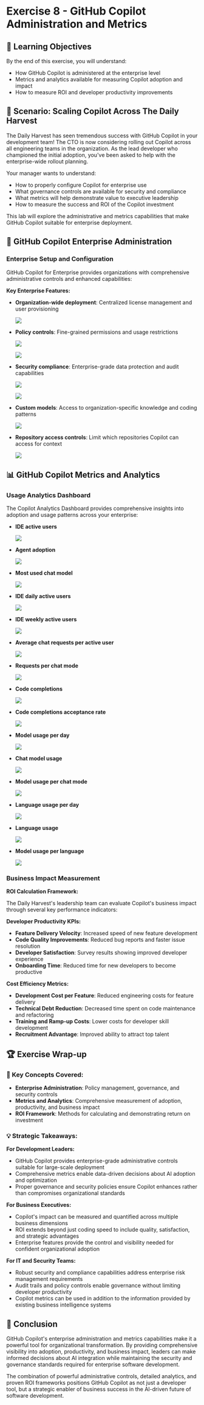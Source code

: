 # Exercise 8 - GitHub Copilot Administration and Metrics

## 🎯 Learning Objectives

By the end of this exercise, you will understand:
- How GitHub Copilot is administered at the enterprise level
- Metrics and analytics available for measuring Copilot adoption and impact
- How to measure ROI and developer productivity improvements

## 🍎 Scenario: Scaling Copilot Across The Daily Harvest

The Daily Harvest has seen tremendous success with GitHub Copilot in your development team! The CTO is now considering rolling out Copilot across all engineering teams in the organization. As the lead developer who championed the initial adoption, you've been asked to help with the enterprise-wide rollout planning.

Your manager wants to understand:
- How to properly configure Copilot for enterprise use
- What governance controls are available for security and compliance
- What metrics will help demonstrate value to executive leadership
- How to measure the success and ROI of the Copilot investment

This lab will explore the administrative and metrics capabilities that make GitHub Copilot suitable for enterprise deployment.

## 🏢 GitHub Copilot Enterprise Administration

### Enterprise Setup and Configuration

GitHub Copilot for Enterprise provides organizations with comprehensive administrative controls and enhanced capabilities:

**Key Enterprise Features:**
- **Organization-wide deployment**: Centralized license management and user provisioning

    ![](../../media/organization-wide-deployment.png)

- **Policy controls**: Fine-grained permissions and usage restrictions

    ![](../../media/policy-controls-part-1.png)

    ![](../../media/policy-controls-part-2.png)

- **Security compliance**: Enterprise-grade data protection and audit capabilities

    ![](../../media/suggestions-matching-public-code.png)

    ![](../../media/audit-log.png)

- **Custom models**: Access to organization-specific knowledge and coding patterns

    ![](../../media/copilot-models.png)

- **Repository access controls**: Limit which repositories Copilot can access for context

    ![](../../media/content-exclusion.png)

## 📊 GitHub Copilot Metrics and Analytics

### Usage Analytics Dashboard

The Copilot Analytics Dashboard provides comprehensive insights into adoption and usage patterns across your enterprise:
- **IDE active users**

    ![](../../media/ide-active-users.png)

- **Agent adoption**

    ![](../../media/agent-adoption.png)

- **Most used chat model**

    ![](../../media/most-used-chat-model.png)

- **IDE daily active users**

    ![](../../media/ide-daily-active-users.png)

- **IDE weekly active users**

    ![](../../media/ide-weekly-active-users.png)

- **Average chat requests per active user**

    ![](../../media/average-chat-requests-per-active-user.png)

- **Requests per chat mode**

    ![](../../media/requests-per-chat-mode.png)

- **Code completions**

    ![](../../media/code-completions.png)

- **Code completions acceptance rate**

    ![](../../media/code-completions-acceptance-rate.png)

- **Model usage per day**

    ![](../../media/model-usage-per-day.png)

- **Chat model usage**

    ![](../../media/chat-model-usage.png)

- **Model usage per chat mode**

    ![](../../media/model-usage-per-chat-mode.png)

- **Language usage per day**

    ![](../../media/language-usage-per-day.png)

- **Language usage**

    ![](../../media/language-usage.png)

- **Model usage per language**

    ![](../../media/model-usage-per-language.png)

### Business Impact Measurement

**ROI Calculation Framework:**

The Daily Harvest's leadership team can evaluate Copilot's business impact through several key performance indicators:

**Developer Productivity KPIs:**
- **Feature Delivery Velocity**: Increased speed of new feature development
- **Code Quality Improvements**: Reduced bug reports and faster issue resolution  
- **Developer Satisfaction**: Survey results showing improved developer experience
- **Onboarding Time**: Reduced time for new developers to become productive

**Cost Efficiency Metrics:**
- **Development Cost per Feature**: Reduced engineering costs for feature delivery
- **Technical Debt Reduction**: Decreased time spent on code maintenance and refactoring
- **Training and Ramp-up Costs**: Lower costs for developer skill development
- **Recruitment Advantage**: Improved ability to attract top talent

## 🏆 Exercise Wrap-up

### 🎯 Key Concepts Covered:
- **Enterprise Administration**: Policy management, governance, and security controls
- **Metrics and Analytics**: Comprehensive measurement of adoption, productivity, and business impact  
- **ROI Framework**: Methods for calculating and demonstrating return on investment

### 💡 Strategic Takeaways:

**For Development Leaders:**
- GitHub Copilot provides enterprise-grade administrative controls suitable for large-scale deployment
- Comprehensive metrics enable data-driven decisions about AI adoption and optimization
- Proper governance and security policies ensure Copilot enhances rather than compromises organizational standards

**For Business Executives:**
- Copilot's impact can be measured and quantified across multiple business dimensions
- ROI extends beyond just coding speed to include quality, satisfaction, and strategic advantages
- Enterprise features provide the control and visibility needed for confident organizational adoption

**For IT and Security Teams:**
- Robust security and compliance capabilities address enterprise risk management requirements
- Audit trails and policy controls enable governance without limiting developer productivity
- Copilot metrics can be used in addition to the information provided by existing business intelligence systems

## 🚀 Conclusion

GitHub Copilot's enterprise administration and metrics capabilities make it a powerful tool for organizational transformation. By providing comprehensive visibility into adoption, productivity, and business impact, leaders can make informed decisions about AI integration while maintaining the security and governance standards required for enterprise software development.

The combination of powerful administrative controls, detailed analytics, and proven ROI frameworks positions GitHub Copilot as not just a developer tool, but a strategic enabler of business success in the AI-driven future of software development.
